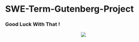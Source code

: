# SWE-Term-Gutenberg-Project
### Good Luck With That !

<div align="center">
 <img src="https://media.giphy.com/media/26tn33aiTi1jkl6H6/giphy.gif" />
  </div>
